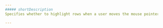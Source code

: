 ```yaml
---
##### shortDescription
Specifies whether to highlight rows when a user moves the mouse pointer over them.

---
```

